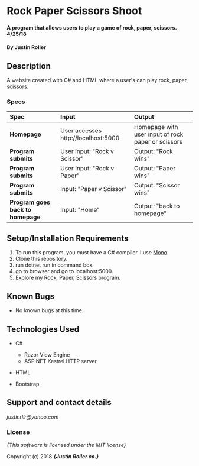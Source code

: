 # Rock Paper Scissors Shoot

#### A program that allows users to play a game of rock, paper, scissors. 4/25/18

#### By **Justin Roller**

## Description

A website created with C# and HTML where a user's can play rock, paper, scissors.


### Specs
| Spec | Input | Output |
| :-------------     | :------------- | :------------- |
| **Homepage** | User accesses http://localhost:5000| Homepage with user input of rock paper or scissors |
| **Program submits** | User input: "Rock v Scissor" | Output: "Rock wins" |
| **Program submits**| User Input: "Rock v Paper" | Output: "Paper wins" |
| **Program submits**| Input: "Paper v Scissor" | Output: "Scissor wins" |
| **Program goes back to homepage** | Input: "Home" | Output: "back to homepage" |


## Setup/Installation Requirements

1. To run this program, you must have a C# compiler. I use [Mono](http://www.mono-project.com).
2. Clone this repository.
3. run dotnet run in command box.
4. go to browser and go to localhost:5000.
5. Explore my Rock, Paper, Scissors program.

## Known Bugs
* No known bugs at this time.

## Technologies Used
* C#
  * Razor View Engine
  * ASP.NET Kestrel HTTP server

* HTML
* Bootstrap

## Support and contact details

_justinrllr@yahoo.com_

### License

*{This software is licensed under the MIT license}*

Copyright (c) 2018 **_{Justin Roller co.}_**
